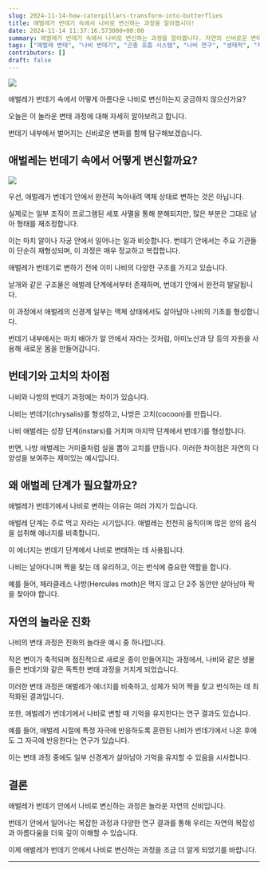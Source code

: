 ```yaml
---
slug: 2024-11-14-how-caterpillars-transform-into-butterflies
title: 애벌레가 번데기 속에서 나비로 변신하는 과정을 알아봅시다!
date: 2024-11-14 11:37:16.573000+00:00
summary: 애벌레가 번데기 속에서 나비로 변신하는 과정을 알아봅니다. 자연의 신비로운 변태 과정을 자세히 탐구해보세요.
tags: ["애벌레 변태", "나비 번데기", "곤충 호흡 시스템", "나비 연구", "생태학", "자연의 신비"]
contributors: []
draft: false
---
```


![](https://blogger.googleusercontent.com/img/a/AVvXsEjqTkJDxNNqjgzCJzs9vb5VFzUGt9epq9r0iUnvegU_RwjWgyonVZq4u6g11wSSU3GhnikZrh8O_2zHehgVcMny5bevdrc0c2T-hGHHE659mGCwo-G7k_uw6AXckwjpfLA896IrlR0yMSnDRMFwAJBHBE2gdgTy7gY--egr1vPyMbtjs9zNkqIHa7Kh9Yw)

애벌레가 번데기 속에서 어떻게 아름다운 나비로 변신하는지 궁금하지 않으신가요?

오늘은 이 놀라운 변태 과정에 대해 자세히 알아보려고 합니다.

번데기 내부에서 벌어지는 신비로운 변화를 함께 탐구해보겠습니다.

## 애벌레는 번데기 속에서 어떻게 변신할까요?

![](https://blogger.googleusercontent.com/img/a/AVvXsEhQ_i70mTi-2R_3AZIlaQB5n6mow8f34-y4ErOlx6UudShDRgZQTcqHmqTwtRe16FmaPwLTUMEuLkCVIgaZmDJqruFyeJ49q-eAu5MZ9X9Y3I6ixd_-b4AMEU9OUmT59JoyiwcDdllVlNrDZIRnsycQaa0CC-208RKQUjbb7hEHLVqMUOtErhxUGQQDELM)

우선, 애벌레가 번데기 안에서 완전히 녹아내려 액체 상태로 변하는 것은 아닙니다.

실제로는 일부 조직이 프로그램된 세포 사멸을 통해 분해되지만, 많은 부분은 그대로 남아 형태를 재조정합니다.

이는 마치 알이나 자궁 안에서 일어나는 일과 비슷합니다. 번데기 안에서는 주요 기관들이 단순히 재형성되며, 이 과정은 매우 정교하고 복잡합니다.

애벌레가 번데기로 변하기 전에 이미 나비의 다양한 구조를 가지고 있습니다.

날개와 같은 구조물은 애벌레 단계에서부터 존재하며, 번데기 안에서 완전히 발달됩니다.

이 과정에서 애벌레의 신경계 일부는 액체 상태에서도 살아남아 나비의 기초를 형성합니다.

번데기 내부에서는 마치 배아가 알 안에서 자라는 것처럼, 아미노산과 당 등의 자원을 사용해 새로운 몸을 만들어갑니다.

## 번데기와 고치의 차이점

나비와 나방의 번데기 과정에는 차이가 있습니다.

나비는 번데기(chrysalis)를 형성하고, 나방은 고치(cocoon)를 만듭니다.

나비 애벌레는 성장 단계(instars)를 거치며 마지막 단계에서 번데기를 형성합니다.

반면, 나방 애벌레는 거미줄처럼 실을 뽑아 고치를 만듭니다. 이러한 차이점은 자연의 다양성을 보여주는 재미있는 예시입니다.

## 왜 애벌레 단계가 필요할까요?

애벌레가 번데기에서 나비로 변하는 이유는 여러 가지가 있습니다.

애벌레 단계는 주로 먹고 자라는 시기입니다. 애벌레는 천천히 움직이며 많은 양의 음식을 섭취해 에너지를 비축합니다.

이 에너지는 번데기 단계에서 나비로 변태하는 데 사용됩니다.

나비는 날아다니며 짝을 찾는 데 유리하고, 이는 번식에 중요한 역할을 합니다.

예를 들어, 헤라클레스 나방(Hercules moth)은 먹지 않고 단 2주 동안만 살아남아 짝을 찾아야 합니다.

## 자연의 놀라운 진화

나비의 변태 과정은 진화의 놀라운 예시 중 하나입니다.

작은 변이가 축적되며 점진적으로 새로운 종이 만들어지는 과정에서, 나비와 같은 생물들은 번데기와 같은 독특한 변태 과정을 거치게 되었습니다.

이러한 변태 과정은 애벌레가 에너지를 비축하고, 성체가 되어 짝을 찾고 번식하는 데 최적화된 결과입니다.

또한, 애벌레가 번데기에서 나비로 변할 때 기억을 유지한다는 연구 결과도 있습니다.

예를 들어, 애벌레 시절에 특정 자극에 반응하도록 훈련된 나비가 번데기에서 나온 후에도 그 자극에 반응한다는 연구가 있습니다.

이는 변태 과정 중에도 일부 신경계가 살아남아 기억을 유지할 수 있음을 시사합니다.

## 결론

애벌레가 번데기 안에서 나비로 변신하는 과정은 놀라운 자연의 신비입니다.

번데기 안에서 일어나는 복잡한 과정과 다양한 연구 결과를 통해 우리는 자연의 복잡성과 아름다움을 더욱 깊이 이해할 수 있습니다.

이제 애벌레가 번데기 안에서 나비로 변신하는 과정을 조금 더 알게 되었기를 바랍니다.

---

